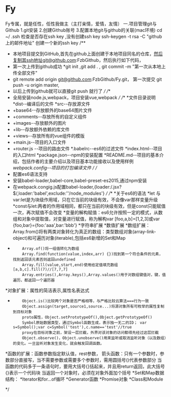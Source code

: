 # Fy
Fy专属，就是任性，任性我做主（主打亲情，爱情，友情）
一.项目管理git与Github
1.git安装
2.创建Github账号
3.配置本地git与github的关联(mac环境)
cd ~/ .ssh 检查是否存在ssh key ,没有创建ssh key
ssh-keygen -t rsa -C "github上的邮件地址" 创建一个新的ssh key
/**
 * 本地项目提交到GitHub,首先在github上面创建于本地项目同名的仓库，然后复制其ssh地址git@github.com:FzbGithub，然后执行如下代码，
 * 第一次上传到github成功
 *git init ,git add . , git commit -m "第一次从本地上传全部文件"
 * git remote add origin git@github.com:FzbGithub/Fy.git， 第一次提交 git push -u origin master,
 * 以后上传到github就可以直接git push 就行了
 */
/**
 * 全局安装node.js,webpack，项目安装vue,webpack
 */
/**
 *文件目录说明
 *dist--编译后的文件
 *src--存放源文件
 * +base64--存放额外的base64图片文件
 * +comments--存放所有的自定义组件
 * +images--存放额外的图片
 * +lib--存放额外依赖的库文件
 * +views--存放所有的vue组件的模版
 * +main.js--项目的入口文件
 * +router.js --项目的路由文件
 *.babelrc--es6的过滤文件
 *index.html--项目的入口html
 *package.json--npm的安装配置
 *README.md--项目的基本介绍，包括作者的主要介绍以及项目基本功能接收以及使用样例
 *webpack.config--项目的打包编译文件
 */
/**
 * 配置es6语法支持
 * 安装babel-loader,babel-core,babel-preset-es2015,通过npm安装
 * 在webpack.congig.js配置babel-loader,{loader:/.jsx?$/,loader:'babel',exclude:''/node_modules'}
 */
/**
 *关于es6的语法
 *let 与 var:let是为块级作用域，只在它当前的块级有效，不会像var那样变量升级
 *const与let:两者的作用域相同，都只在当前的块级有效，但是const只能赋值一次，再次赋值不会改变
 *变量的解构赋值：es6允许按照一定的模式，从数组和对象中提取值，对变量进行赋值，称为解构var [foo,a,b]=[1,2,3]或var {foo,bar}={foo:'aaa',bar:'bbb'}
 *字符串扩展
 *数值扩展
 *数组扩展：Array.from()将有两类对象转化为真正的数组：类型数组对象(array-link-object)和可遍历对象(iterable),包括es6新增的Set和Map
 *         Array.of()将一组值转化为数组
           Array.find(function(value,index,arr) {})找到第一个符合条件的元素，找到返回该元素否则返回undefined
           Array.fill(value,start,end)使用给定值填充数组[a,b,c].fill(7)//[7,7,7]
           Array.entries(),Array.keys(),Array.values()用于对数组键值对，键，值遍历，都返回一个遍历器
 *对象扩展：属性的简洁表示,属性名表达式
 *         Object.is()比较两个对象是否严格相等，与严格比较云算法===行为一致
           Object.assign(target,source1,source...)将源对象所有可枚举的属性复制到目标对象
           proto属性，Object.setPrototypeOf(),Object.getPrototypeOf()
           Symbol原始数据类型，通过Symbol函数生成，表示独一无二的ID； var s=Symbol();var c=Symbol('test'),c.name=='test'//true
           proxy在目标对象之前，架设一层拦截，外界对该对象的访问都得先经过这层拦截
           Object.observe()，Object.unobserve()用来监听或取消监听对象（以及数组）的变化。一旦监听对象发生变化，就会触发回调函数。
 *函数的扩展：函数参数指定默认值，rest参数，
            箭头函数：只有一个参数时，参数部分直接写，当不需要参数或需要多个参数时，需用圆括号()代表参数部分
                     当函数的代码多于一条语句时，要用大括号{}括起来，并且用return返回，此大括号{}表示一个代码块
                     当返回一个对象时，必须在对象外面加个括号
 *Set和Map数据结构：
 *Iterator和for...of循环
 *Generator函数
 *Promise对象
 *Class和Module

 */